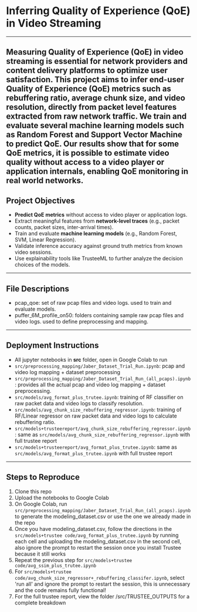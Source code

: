 # Inferring Quality of Experience (QoE) in Video Streaming

---

Measuring Quality of Experience (QoE) in video streaming is essential for network providers and content delivery platforms to optimize user satisfaction.  This project aims to **infer end-user Quality of Experience (QoE) metrics** such as **rebuffering ratio**, **average chunk size**, and **video resolution**, directly from  **packet level features** extracted from raw network traffic.  We train and evaluate several machine learning models such as Random Forest and Support Vector Machine to predict QoE.  Our results show that for some QoE metrics, it is possible to estimate video quality without access to a video player or application internals, enabling QoE monitoring in real world networks.
---

## Project Objectives

- **Predict QoE metrics** without access to video player or application logs.
- Extract meaningful features from **network-level traces** (e.g., packet counts, packet sizes, inter-arrival times).
- Train and evaluate **machine learning models** (e.g., Random Forest, SVM, Linear Regression).
- Validate inference accuracy against ground truth metrics from known video sessions.
- Use explainability tools like TrusteeML to further analyze the decision choices of the models.

---
## File Descriptions

- pcap_qoe: set of raw pcap files and video logs. used to train and evaluate models.
- puffer_6M_profile_on50: folders containing sample raw pcap files and video logs.  used to define preprocessing and mapping.

---
## Deployment Instructions
- All jupyter notebooks in **src** folder, open in Google Colab to run
- `src/preprocessing_mapping/Jaber_Dataset_Trial_Run.ipynb`: pcap and video log mapping + dataset preprocessing
- `src/preprocessing_mapping/Jaber_Dataset_Trial_Run_(all_pcaps).ipynb`: provides all the actual pcap and video log mapping + dataset preprocessing.
- `src/models/avg_format_plus_trutee.ipynb`: training of RF classifier on raw packet data and video logs to classify resolution.
- `src/models/avg_chunk_size_rebuffering_regressor.ipynb`: training of RF/Linear regressor on raw packet data and video logs to calculate rebuffering ratio.
- `src/models+trusteereport/avg_chunk_size_rebuffering_regressor.ipynb`: same as `src/models/avg_chunk_size_rebuffering_regressor.ipynb` with full trustee report
- `src/models+trusteereport/avg_format_plus_trutee.ipynb`: same as `src/models/avg_format_plus_trutee.ipynb` with full trustee report

---
## Steps to Reproduce
1. Clone this repo
2. Upload the notebooks to Google Colab
3. On Google Colab, run `src/preprocessing_mapping/Jaber_Dataset_Trial_Run_(all_pcaps).ipynb`to generate the modeling_dataset.csv or use the one we already made in the repo
4. Once you have modeling_dataset.csv, follow the directions in the `src/models+trustee code/avg_format_plus_trutee.ipynb` by running each cell and uploading the modeling_dataset.csv in the second cell, also ignore the prompt to restart the session once you install Trustee because it still works
5. Repeat the previous step for `src/models+trustee code/avg_ssim_plus_trutee.ipynb`
6. For `src/models+trustee code/avg_chunk_size_regressor+_rebuffering_classifer.ipynb`, select 'run all' and ignore the prompt to restart the session, this is unnecessary and the code remains fully functional!
7. For the full trustee report, view the folder /src/TRUSTEE_OUTPUTS for a complete breakdown
